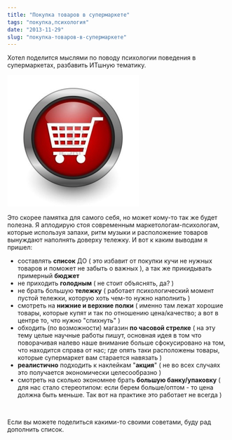 ```yaml
---
title: "Покупка товаров в супермаркете"
tags: "покупка,психология"
date: "2013-11-29"
slug: "покупка-товаров-в-супермаркете"
---
```


Хотел поделится мыслями по поводу психологии поведения в супермаркетах, разбавить ИТшную тематику.

![](images/shopping-cart-300x300.jpg "shopping cart")

Это скорее памятка для самого себя, но может кому-то так же будет полезна. Я аплодирую стоя современным маркетологам-психологам, которые используя запахи, ритм музыки и расположение товаров вынуждают наполнять доверху тележку. И вот к каким выводам я пришел:

- составлять **список** ДО ( это избавит от покупки кучи не нужных товаров и поможет не забыть о важных ), а так же прикидывать примерный **бюджет**
- не приходить **голодным** ( не стоит объяснять, да? )
- не брать большую **тележку** ( работает психологический момент пустой тележки, которую хоть чем-то нужно наполнить )
- смотреть на **нижние и верхние полки** ( именно там лежат хорошие товары, которые купят и так по отношению цена/качество; а вот в центре то, что нужно "спихнуть" )
- обходить (по возможности) магазин **по часовой стрелке** ( на эту тему целые научные работы пишут, основная идея в том что поворачивая налево наше внимание больше сфокусировано на том, что находится справа от нас; где опять таки расположены товары, которые супермаркет вам старается навязать )
- **реалистично** подходить к наклейкам "**акция**" ( не во всех случаях это получается экономически целесообразно )
- смотреть на сколько экономнее брать **большую банку/упаковку** ( для нас стало стереотипом: если берем больше/оптом - то цена должна быть меньше. Так вот на практике это работает не всегда )

 

Если вы можете поделиться какими-то своими советами, буду рад дополнить список.
